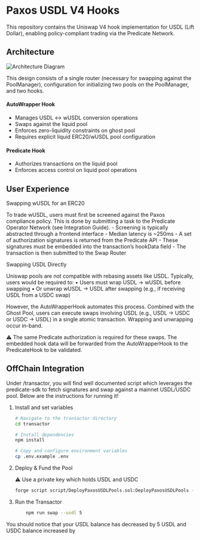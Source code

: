 # Paxos USDL V4 Hooks

This repository contains the Uniswap V4 hook implementation for USDL (Lift Dollar), enabling policy-compliant trading via the Predicate Network.

## Architecture

![Architecture Diagram](assets/image.png)

This design consists of a single router (necessary for swapping against the PoolManager), configuration for initializing two pools on the PoolManager, and two hooks.

#### AutoWrapper Hook
- Manages USDL ↔ wUSDL conversion operations
- Swaps against the liquid pool 
- Enforces zero-liquidity constraints on ghost pool
- Requires explicit liquid ERC20/wUSDL pool configuration

#### Predicate Hook
- Authorizes transactions on the liquid pool
- Enforces access control on liquid pool operations

## User Experience    
Swapping wUSDL for an ERC20

To trade wUSDL, users must first be screened against the Paxos compliance policy. This is done by submitting a task to the Predicate Operator Network (see Integration Guide).
	- Screening is typically abstracted through a frontend interface
	- Median latency is ~250ms
	- A set of authorization signatures is returned from the Predicate API
	- These signatures must be embedded into the transaction’s hookData field
	- The transaction is then submitted to the Swap Router

Swapping USDL Directly

Uniswap pools are not compatible with rebasing assets like USDL. Typically, users would be required to:
	•	Users must wrap USDL → wUSDL before swapping
	•	Or unwrap wUSDL → USDL after swapping (e.g., if receiving USDL from a USDC swap)

However, the AutoWrapperHook automates this process. Combined with the Ghost Pool, users can execute swaps involving USDL (e.g., USDL -> USDC or USDC -> USDL) in a single atomic transaction. Wrapping and unwrapping occur in-band.

⚠️ The same Predicate authorization is required for these swaps. The embedded hook data will be forwarded from the AutoWrapperHook to the PredicateHook to be validated. 


## OffChain Integration 

Under /transactor, you will find well documented script which leverages the predicate-sdk to fetch signatures and swap against a mainnet USDL/USDC pool. Below are the instructions for running it!

1. Install and set variables
    ```bash
    # Navigate to the transactor directory
    cd transactor

    # Install dependencies
    npm install

    # Copy and configure environment variables
    cp .env.example .env
    ```

2. Deploy & Fund the Pool
    
    ⚠️ Use a private key which holds USDL and USDC
    ```bash 
    forge script script/DeployPaxosUSDLPools.sol:DeployPaxosUSDLPools --rpc-url {ethereum_rpc_url} --usdl 5 --usdc 5 --broadcast
    ```

3. Run the Transactor
    
    ```bash
        npm run swap --usdl 5
    ```

You should notice that your USDL balance has decreased by 5 USDL and USDC balance increased by 